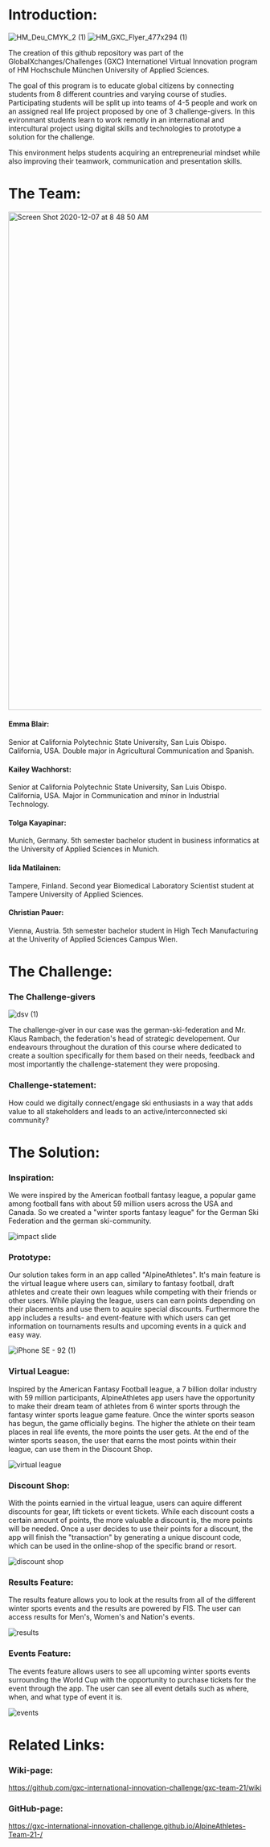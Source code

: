 # Introduction:

![HM_Deu_CMYK_2 (1)](https://user-images.githubusercontent.com/44057363/102026414-f97fe380-3d9d-11eb-8550-7f5ef9251125.jpg) ![HM_GXC_Flyer_477x294 (1)](https://user-images.githubusercontent.com/44057363/102026796-3c42bb00-3da0-11eb-9c75-fcdad1c2681a.jpg)

The creation of this github repository was part of the GlobalXchanges/Challenges (GXC) Internationel Virtual Innovation program of HM Hochschule München University of Applied Sciences.

The goal of this program is to educate global citizens by connecting students from 8 different countries and varying course of studies. Participating students will be split up into teams of 4-5 people and work on an assigned real life project proposed by one of 3 challenge-givers. In this evironmant students learn to work remotly in an international and intercultural project using digital skills and technologies to prototype a solution for the challenge.

This environment helps students acquiring an entrepreneurial mindset while also improving their teamwork, communication and presentation skills.

# The Team:

<img width="989" alt="Screen Shot 2020-12-07 at 8 48 50 AM" src="https://user-images.githubusercontent.com/72896011/102027072-c8c88b80-3d56-11eb-8061-376252f3153b.png">

#### Emma Blair: 
Senior at California Polytechnic State University, San Luis Obispo. California, USA.  Double major in Agricultural Communication and Spanish.

#### Kailey Wachhorst: 
Senior at California Polytechnic State University, San Luis Obispo. California, USA.  Major in Communication and minor in Industrial Technology.

#### Tolga Kayapinar:
Munich, Germany. 5th semester bachelor student in business informatics at the University of Applied Sciences in Munich.

#### Iida Matilainen:
Tampere, Finland. Second year Biomedical Laboratory Scientist student at Tampere University of Applied Sciences.

#### Christian Pauer:
Vienna, Austria. 5th semester bachelor student in High Tech Manufacturing at the Univerity of Applied Sciences Campus Wien.

# The Challenge:

### The Challenge-givers

![dsv (1)](https://user-images.githubusercontent.com/44057363/102026484-5aa7b700-3d9e-11eb-8e73-de7de7271525.png)

The challenge-giver in our case was the german-ski-federation and Mr. Klaus Rambach, the federation's head of strategic developement.
Our endeavours throughout the duration of this course where dedicated to create a soultion specifically for them based on their needs, feedback and most importantly the challenge-statement they were proposing.

### Challenge-statement:

How could we digitally connect/engage ski enthusiasts in a way that adds value to all stakeholders and leads to an active/interconnected ski community?

# The Solution:

### Inspiration:

We were inspired by the American football fantasy league, a popular game among football fans with about 59 million users across the USA and Canada.
So we created a "winter sports fantasy league" for the German Ski Federation and the german ski-community.

![impact slide](https://user-images.githubusercontent.com/72896011/102115097-ea298600-3def-11eb-8294-9ab496105e69.jpg)

### Prototype:

Our solution takes form in an app called "AlpineAthletes". It's main feature is the virtual league where users can, similary to fantasy football, draft athletes and create their own leagues while competing with their friends or other users. While playing the league, users can earn points depending on their placements and use them to aquire special discounts. Furthermore the app includes a results- and event-feature with which users can get information on tournaments results and upcoming events in a quick and easy way.

![iPhone SE - 92 (1)](https://user-images.githubusercontent.com/44057363/102024985-604ccf00-3d95-11eb-95c0-7ddcf0539939.jpg)


### Virtual League:

Inspired by the American Fantasy Football league, a 7 billion dollar industry with 59 million participants, AlpineAthletes app users have the opportunity to make their dream team of athletes from 6 winter sports through the fantasy winter sports league game feature. Once the winter sports season has begun, the game officially begins. The higher the athlete on their team places in real life events, the more points the user gets. At the end of the winter sports season, the user that earns the most points within their league, can use them in the Discount Shop. 

![virtual league](https://user-images.githubusercontent.com/44057363/102100867-385b7b00-3e2a-11eb-8678-30040f1d1b77.jpg)

### Discount Shop:

With the points earnied in the virtual league, users can aquire different discounts for gear, lift tickets or event tickets. While each discount costs a certain amount of points, the more valuable a discount is, the more points will be needed. Once a user decides to use their points for a discount, the app will finish the "transaction" by generating a unique discount code, which can be used in the online-shop of the specific brand or resort.

![discount shop](https://user-images.githubusercontent.com/44057363/102102511-2f6ba900-3e2c-11eb-9fdc-4910bdc5158c.png)

### Results Feature:

The results feature allows you to look at the results from all of the different winter sports events and the results are powered by FIS.  The user can access results for Men's, Women's and Nation's events.

![results](https://user-images.githubusercontent.com/44057363/102112475-09e49c80-3e38-11eb-8f83-90ae63eb1352.png)

### Events Feature:

The events feature allows users to see all upcoming winter sports events surrounding the World Cup with the opportunity to purchase tickets for the event through the app.  The user can see all event details such as where, when, and what type of event it is.

![events](https://user-images.githubusercontent.com/44057363/102101697-3f36bd80-3e2b-11eb-9a98-5484674704d9.png)

# Related Links:

### Wiki-page:

https://github.com/gxc-international-innovation-challenge/gxc-team-21/wiki

### GitHub-page:

https://gxc-international-innovation-challenge.github.io/AlpineAthletes-Team-21-/



